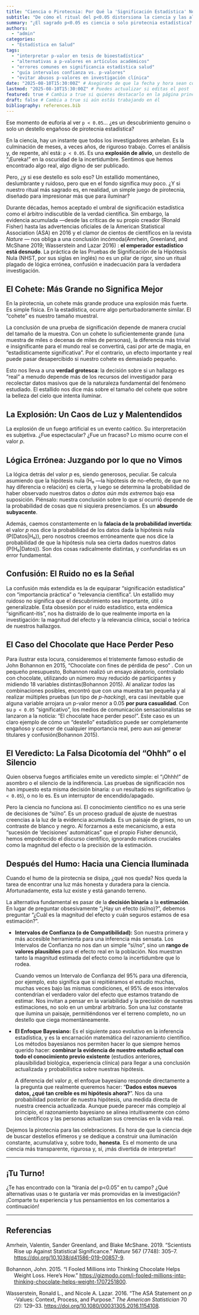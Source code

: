 ```yaml
---
title: "Ciencia o Pirotecnia: Por Qué la 'Significación Estadística' Nos Ciega con Falsos Destellos"
subtitle: "De cómo el ritual del p<0.05 distorsiona la ciencia y las alternativas que iluminan el camino real" # Subtítulo atractivo
summary: "¿El sagrado p<0.05 es ciencia o solo pirotecnia estadística? Crítica demoledora a la 'significación estadística': sus falacias lógicas, su confusión con la importancia real, y por qué los intervalos de compatibilidad y el enfoque bayesiano son la luz que necesitamos para una investigación más honesta y efectiva." # Resumen más contundente y con palabras clave
authors:
  - "admin"
categories:
  - "Estadística en Salud"
tags:
  - "interpretar p-valor en tesis de bioestadística"
  - "alternativas a p-valores en artículos académicos"
  - "errores comunes en significancia estadística salud"
  - "guía intervalos confianza vs. p-valores" 
  - "evitar abusos p-valores en investigación clínica"
date: "2025-08-10T15:30:00Z" # Asegúrate de que la fecha y hora sean correctas
lastmod: "2025-08-10T15:30:00Z" # Puedes actualizar si editas el post
featured: true # Cambia a true si quieres destacarlo en la página principal
draft: false # Cambia a true si aún estás trabajando en él
bibliography: references.bib
---
```


Ese momento de euforia al ver `p < 0.05`… ¿es un descubrimiento genuino o solo un destello engañoso de pirotecnia estadística?

En la ciencia, hay un instante que todos los investigadores anhelan. Es la culminación de meses, a veces años, de riguroso trabajo. Corres el análisis y, de repente, ahí está: `p < 0.05`. Es una **explosión de alivio**, un destello de “¡Eureka!” en la oscuridad de la incertidumbre. Sentimos que hemos encontrado algo real, algo digno de ser publicado.

Pero, ¿y si ese destello es solo eso? Un estallido momentáneo, deslumbrante y ruidoso, pero que en el fondo significa muy poco. ¿Y si nuestro ritual más sagrado es, en realidad, un simple juego de pirotecnia, diseñado para impresionar más que para iluminar?

Durante décadas, hemos aceptado el umbral de significación estadística como el árbitro indiscutible de la verdad científica. Sin embargo, la evidencia acumulada —desde las críticas de su propio creador (Ronald Fisher) hasta las advertencias oficiales de la American Statistical Association (ASA) en 2016 y el clamor de cientos de científicos en la revista *Nature* — nos obliga a una conclusión incómoda(Amrhein, Greenland, and McShane 2019; Wasserstein and Lazar 2016) : **el emperador estadístico está desnudo**. La práctica de las Pruebas de Significación de la Hipótesis Nula (NHST, por sus siglas en inglés) no es un pilar de rigor, sino un ritual plagado de lógica errónea, confusión e inadecuación para la verdadera investigación.

## El Cohete: Más Grande no Significa Mejor

En la pirotecnia, un cohete más grande produce una explosión más fuerte. Es simple física. En la estadística, ocurre algo perturbadoramente similar. El “cohete” es nuestro tamaño muestral.

La conclusión de una prueba de significación depende de manera crucial del tamaño de la muestra. Con un cohete lo suficientemente grande (una muestra de miles o decenas de miles de personas), la diferencia más trivial e insignificante para el mundo real se convertirá, casi por arte de magia, en “estadísticamente significativa”. Por el contrario, un efecto importante y real puede pasar desapercibido si nuestro cohete es demasiado pequeño.

Esto nos lleva a una **verdad grotesca**: la decisión sobre si un hallazgo es “real” a menudo depende más de los recursos del investigador para recolectar datos masivos que de la naturaleza fundamental del fenómeno estudiado. El estallido nos dice más sobre el tamaño del cohete que sobre la belleza del cielo que intenta iluminar.

<!-- ```{r} -->

<!-- set.seed(123) -->

<!-- library(ggplot2) -->

<!-- effect <- 0.1 -->

<!-- sd <- 1 -->

<!-- N <- seq(20, 10000, by=50) -->

<!-- p_values <- sapply(N, function(n) { -->

<!--   t.test(rnorm(n, mean=effect, sd=sd), mu=0)$p.value -->

<!-- }) -->

<!-- data <- data.frame(N, p_values) -->

<!-- ggplot(data, aes(N, p_values)) + -->

<!--   geom_line() + -->

<!--   geom_hline(yintercept = 0.05, linetype = "dashed", color="red") + -->

<!--   labs(x = "Tamaño muestral (N)", y = "Valor p") + -->

<!--   theme_minimal() -->

<!-- ``` -->

<!-- Aquí iría tu gráfico explicativo del "Cohete (Tamaño Muestral)": -->

<!-- Un gráfico mostrando cómo un efecto trivial (ej: diferencia de 0.1 unidades) se vuelve "significativo" (p<0.05) a medida que N aumenta de 100 a 10,000. Puedes usar `ggplot2` en R para esto. -->

<!-- Ejemplo de código R (este no generaría un gráfico, solo un placeholder para tu referencia): -->

<!-- ```{r cohete_plot, echo=FALSE, fig.cap="Impacto del tamaño muestral en la significación estadística para un efecto constante."} -->

<!-- # Código para generar el gráfico de N vs p-valor -->

<!-- # plot(your_data$N, your_data$p_value, type="l", main="Cómo N afecta el p-valor", -->

<!-- #      xlab="Tamaño Muestral (N)", ylab="Valor p") -->

<!-- # abline(h=0.05, col="red", lty=2) -->

<!-- ``` -->

## La Explosión: Un Caos de Luz y Malentendidos

La explosión de un fuego artificial es un evento caótico. Su interpretación es subjetiva. ¿Fue espectacular? ¿Fue un fracaso? Lo mismo ocurre con el valor *p*.

## Lógica Errónea: Juzgando por lo que no Vimos

La lógica detrás del valor *p* es, siendo generosos, peculiar. Se calcula asumiendo que la hipótesis nula (H₀ —la hipótesis de no-efecto, de que no hay diferencia o relación) es cierta, y luego se determina la probabilidad de haber observado nuestros datos *o datos aún más extremos* bajo esa suposición. Piénsalo: nuestra conclusión sobre lo que *sí* ocurrió depende de la probabilidad de cosas que ni siquiera presenciamos. Es un **absurdo subyacente**.

Además, caemos constantemente en la **falacia de la probabilidad invertida**: el valor *p* nos dice la probabilidad de los datos dada la hipótesis nula (P(Datos\|H₀)), pero nosotros creemos erróneamente que nos dice la probabilidad de que la hipótesis nula sea cierta dados nuestros datos (P(H₀\|Datos)). Son dos cosas radicalmente distintas, y confundirlas es un error fundamental.

<!-- <!-- Aquí iría tu diagrama de flujo simple o tabla comparativa para "Confusión P(D|H) vs P(H|D)": -->

<!-- Puedes usarmermaid para diagramas simples en RMarkdown o una tabla Markdown para la comparación. -->

<!-- Ejemplo de código mermaid (necesitarías `config: {mermaid: {sequence: {diagramMarginX: 10}}}` en el YAML para que funcione): -->

## Confusión: El Ruido no es la Señal

La confusión más extendida es la de equiparar “significación estadística” con “importancia práctica” o “relevancia científica”. Un estallido muy ruidoso no significa que el descubrimiento sea importante, útil o generalizable. Esta obsesión por el ruido estadístico, esta endémica “significant-itis”, nos ha distraído de lo que realmente importa en la investigación: la magnitud del efecto y la relevancia clínica, social o teórica de nuestros hallazgos.

## El Caso del Chocolate que Hace Perder Peso

Para ilustrar esta locura, consideremos el tristemente famoso estudio de John Bohannon en 2015, “Chocolate con fines de pérdida de peso” . Con un pequeño presupuesto, Bohannon realizó un ensayo aleatorio, controlado con chocolate, utilizando un número muy reducido de participantes y midiendo 18 variables distintas(Bohannon 2015). Al analizar *todas* las combinaciones posibles, encontró que con una muestra tan pequeña y al realizar múltiples pruebas (un tipo de *p-hacking*), era casi inevitable que alguna variable arrojara un p-valor menor a 0.05 **por pura casualidad**. Con su `p < 0.05` “significativo”, los medios de comunicación sensacionalistas se lanzaron a la noticia: “El chocolate hace perder peso!”. Este caso es un claro ejemplo de cómo un “destello” estadístico puede ser completamente engañoso y carecer de cualquier importancia real, pero aun así generar titulares y confusión(Bohannon 2015).

## El Veredicto: La Falsa Dicotomía del “Ohhh” o el Silencio

Quien observa fuegos artificiales emite un veredicto simple: el “¡Ohhh!” de asombro o el silencio de la indiferencia. Las pruebas de significación nos han impuesto esta misma decisión binaria: o un resultado es significativo (`p < 0.05`), o no lo es. Es un interruptor de encendido/apagado.

Pero la ciencia no funciona así. El conocimiento científico no es una serie de decisiones de “sí/no”. Es un proceso gradual de ajuste de nuestras creencias a la luz de la evidencia acumulada. Es un paisaje de grises, no un contraste de blanco y negro. Al forzarnos a este mecanicismo, a esta “sucesión de ‘decisiones’ automáticas” que el propio Fisher denunció, hemos empobrecido el discurso científico, ignorando matices cruciales como la magnitud del efecto o la precisión de la estimación.

## Después del Humo: Hacia una Ciencia Iluminada

Cuando el humo de la pirotecnia se disipa, ¿qué nos queda? Nos queda la tarea de encontrar una luz más honesta y duradera para la ciencia. Afortunadamente, esta luz existe y está ganando terreno.

La alternativa fundamental es pasar de la **decisión binaria** a la **estimación**. En lugar de preguntar obsesivamente “¿Hay un efecto (sí/no)?”, debemos preguntar “¿Cuál es la magnitud del efecto y cuán seguros estamos de esa estimación?”.

- **Intervalos de Confianza (o de Compatibilidad):** Son nuestra primera y más accesible herramienta para una inferencia más sensata. Los Intervalos de Confianza no nos dan un simple “sí/no”, sino un **rango de valores plausibles** para el efecto real en la población. Nos muestran tanto la magnitud estimada del efecto como la incertidumbre que lo rodea.

  Cuando vemos un Intervalo de Confianza del 95% para una diferencia, por ejemplo, esto significa que si repitiéramos el estudio muchas, muchas veces bajo las mismas condiciones, el 95% de esos intervalos contendrían el verdadero valor del efecto que estamos tratando de estimar. Nos invitan a pensar en la variabilidad y la precisión de nuestras estimaciones, no solo en un umbral arbitrario. Son una luz constante que ilumina un paisaje, permitiéndonos ver el terreno completo, no un destello que ciega momentáneamente.

<!-- <!-- Aquí iría tu gráfico de "Intervalos de Confianza/Compatibilidad": -->

<!-- Un gráfico con varios ICs superpuestos (algunos estrechos, otros anchos, algunos cruzando cero, otros no) para ilustrar que muestran magnitud *e* incertidumbre, no solo "sí/no". -->

<!-- ```{r ic_plot, echo=FALSE, fig.cap="Visualización de Intervalos de Confianza: Magnitud y Incertidumbre."} -->

<!-- # Código para generar el gráfico de ICs -->

<!-- # library(ggplot2) -->

<!-- # data.frame( -->

<!-- #   Effect = c(0.5, 1.2, -0.3, 0.8), -->

<!-- #   Lower = c(0.1, 0.8, -0.7, 0.2), -->

<!-- #   Upper = c(0.9, 1.6, 0.1, 1.4) -->

<!-- # ) %>% -->

<!-- #   ggplot(aes(y = factor(1:4), x = Effect, xmin = Lower, xmax = Upper)) + -->

<!-- #   geom_point() + geom_errorbarh(height = 0.2) + -->

<!-- #   geom_vline(xintercept = 0, linetype = "dashed", color = "grey") + -->

<!-- #   labs(x = "Magnitud del Efecto", y = "Estudio") + -->

<!-- #   theme_minimal() -->

<!-- ``` -->

<!-- -->

- **El Enfoque Bayesiano:** Es el siguiente paso evolutivo en la inferencia estadística, y es la encarnación matemática del razonamiento científico. Los métodos bayesianos nos permiten hacer lo que siempre hemos querido hacer: **combinar la evidencia de nuestro estudio actual con todo el conocimiento previo existente** (estudios anteriores, plausibilidad biológica, experiencia clínica) para llegar a una conclusión actualizada y probabilística sobre nuestras hipótesis.

  A diferencia del valor *p*, el enfoque bayesiano responde directamente a la pregunta que realmente queremos hacer: “**Dados estos nuevos datos, ¿qué tan creíble es mi hipótesis ahora?**”. Nos da una probabilidad posterior de nuestra hipótesis, una medida directa de nuestra creencia actualizada. Aunque puede parecer más complejo al principio, el razonamiento bayesiano se alinea intuitivamente con cómo los científicos y las personas actualizan sus creencias en la vida real.

Dejemos la pirotecnia para las celebraciones. Es hora de que la ciencia deje de buscar destellos efímeros y se dedique a construir una iluminación constante, acumulativa y, sobre todo, **honesta**. Es el momento de una ciencia más transparente, rigurosa y, sí, ¡más divertida de interpretar!

------------------------------------------------------------------------

## ¡Tu Turno!

¿Te has encontrado con la “tiranía del p\<0.05” en tu campo? ¿Qué alternativas usas o te gustaría ver más promovidas en la investigación? ¡Comparte tu experiencia y tus pensamientos en los comentarios a continuación!

------------------------------------------------------------------------

## Referencias

<div id="refs" class="references csl-bib-body hanging-indent" entry-spacing="0">

<div id="ref-amrhein2019" class="csl-entry">

Amrhein, Valentin, Sander Greenland, and Blake McShane. 2019. “Scientists Rise up Against Statistical Significance.” *Nature* 567 (7748): 305–7. <https://doi.org/10.1038/d41586-019-00857-9>.

</div>

<div id="ref-bohannon2015" class="csl-entry">

Bohannon, John. 2015. “I Fooled Millions into Thinking Chocolate Helps Weight Loss. Here’s How.” <https://gizmodo.com/i-fooled-millions-into-thinking-chocolate-helps-weight-1707251800>.

</div>

<div id="ref-wasserstein2016" class="csl-entry">

Wasserstein, Ronald L., and Nicole A. Lazar. 2016. “The ASA Statement on *p* -Values: Context, Process, and Purpose.” *The American Statistician* 70 (2): 129–33. <https://doi.org/10.1080/00031305.2016.1154108>.

</div>

</div>
